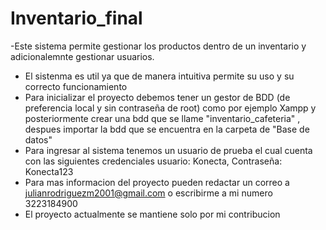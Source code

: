 # Inventario_final

-Este sistema permite gestionar los productos dentro de un inventario y adicionalemnte gestionar usuarios.
- El sistenma es util ya que de manera intuitiva permite su uso y su correcto funcionamiento
- Para inicializar el proyecto debemos tener un gestor de BDD (de preferencia local y sin contraseña de root) como por ejemplo Xampp y posteriormente crear una bdd que se llame "inventario_cafeteria" , despues importar la bdd que se encuentra en la carpeta de "Base de datos"
- Para ingresar al sistema tenemos un usuario de prueba el cual cuenta con las siguientes credenciales usuario: Konecta, Contraseña: Konecta123
- Para mas informacion del proyecto pueden redactar un correo a julianrodriguezm2001@gmail.com o escribirme a mi numero 3223184900
- El proyecto actualmente se mantiene solo por mi contribucion
